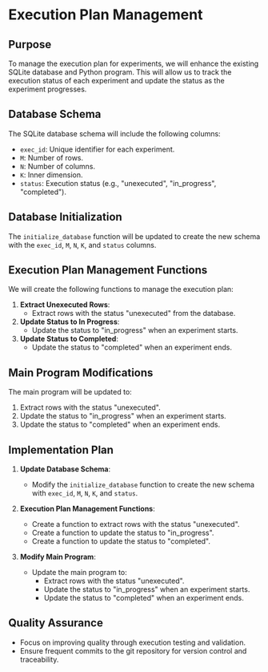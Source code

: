 # Execution Plan Management

## Purpose
To manage the execution plan for experiments, we will enhance the existing SQLite database and Python program. This will allow us to track the execution status of each experiment and update the status as the experiment progresses.

## Database Schema
The SQLite database schema will include the following columns:
- `exec_id`: Unique identifier for each experiment.
- `M`: Number of rows.
- `N`: Number of columns.
- `K`: Inner dimension.
- `status`: Execution status (e.g., "unexecuted", "in_progress", "completed").

## Database Initialization
The `initialize_database` function will be updated to create the new schema with the `exec_id`, `M`, `N`, `K`, and `status` columns.

## Execution Plan Management Functions
We will create the following functions to manage the execution plan:
1. **Extract Unexecuted Rows**:
   - Extract rows with the status "unexecuted" from the database.
2. **Update Status to In Progress**:
   - Update the status to "in_progress" when an experiment starts.
3. **Update Status to Completed**:
   - Update the status to "completed" when an experiment ends.

## Main Program Modifications
The main program will be updated to:
1. Extract rows with the status "unexecuted".
2. Update the status to "in_progress" when an experiment starts.
3. Update the status to "completed" when an experiment ends.

## Implementation Plan
1. **Update Database Schema**:
   - Modify the `initialize_database` function to create the new schema with `exec_id`, `M`, `N`, `K`, and `status`.

2. **Execution Plan Management Functions**:
   - Create a function to extract rows with the status "unexecuted".
   - Create a function to update the status to "in_progress".
   - Create a function to update the status to "completed".

3. **Modify Main Program**:
   - Update the main program to:
     - Extract rows with the status "unexecuted".
     - Update the status to "in_progress" when an experiment starts.
     - Update the status to "completed" when an experiment ends.

## Quality Assurance
- Focus on improving quality through execution testing and validation.
- Ensure frequent commits to the git repository for version control and traceability.
